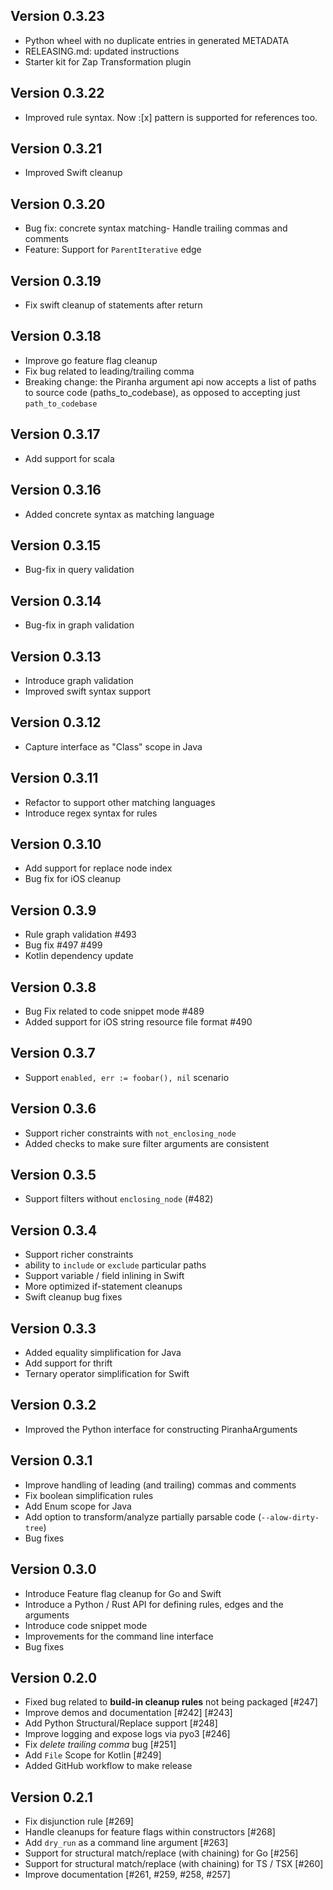 Version 0.3.23
-------------
* Python wheel with no duplicate entries in generated METADATA
* RELEASING.md: updated instructions
* Starter kit for Zap Transformation plugin

Version 0.3.22
-------------
* Improved rule syntax. Now :[x] pattern is supported for references too.

Version 0.3.21
-------------
* Improved Swift cleanup

Version 0.3.20
-------------
* Bug fix: concrete syntax matching- Handle trailing commas and comments
* Feature: Support for `ParentIterative` edge

Version 0.3.19
-------------
* Fix swift cleanup of statements after return

Version 0.3.18
-------------
* Improve go feature flag cleanup
* Fix bug related to leading/trailing comma
* Breaking change: the Piranha argument api now accepts a list of paths to source code (paths_to_codebase), as opposed to accepting just `path_to_codebase`

Version 0.3.17
-------------
* Add support for scala

Version 0.3.16
-------------
* Added concrete syntax as matching language

Version 0.3.15
-------------
* Bug-fix in query validation

Version 0.3.14
-------------
* Bug-fix in graph validation

Version 0.3.13
-------------
* Introduce graph validation
* Improved swift syntax support

Version 0.3.12
-------------
* Capture interface as "Class" scope in Java

Version 0.3.11
-------------
* Refactor to support other matching languages
* Introduce regex syntax for rules

Version 0.3.10
-------------
* Add support for replace node index
* Bug fix for iOS cleanup

Version 0.3.9
-------------
* Rule graph validation #493
* Bug fix #497 #499
* Kotlin dependency update

Version 0.3.8
-------------
* Bug Fix related to code snippet mode #489
* Added support for iOS string resource file format #490

Version 0.3.7
-------------
* Support `enabled, err := foobar(), nil` scenario

Version 0.3.6
-------------
* Support richer constraints with `not_enclosing_node`
* Added checks to make sure filter arguments are consistent

Version 0.3.5
-------------
* Support filters without `enclosing_node` (#482)

Version 0.3.4
-------------
* Support richer constraints
* ability to `include` or `exclude` particular paths
* Support variable / field inlining in Swift
* More optimized if-statement cleanups
* Swift cleanup bug fixes

Version 0.3.3
-------------
* Added equality simplification for Java
* Add support for thrift
* Ternary operator simplification for Swift

Version 0.3.2
-------------
* Improved the Python interface for constructing PiranhaArguments

Version 0.3.1
-------------
* Improve handling of leading (and trailing) commas and comments
* Fix boolean simplification rules
* Add Enum scope for Java
* Add option to transform/analyze partially parsable code (`--alow-dirty-tree`)
* Bug fixes

Version 0.3.0
-------------
* Introduce Feature flag cleanup for Go and Swift
* Introduce a Python / Rust API for defining rules, edges and the arguments
* Introduce code snippet mode
* Improvements for the command line interface
* Bug fixes

Version 0.2.0
-------------
* Fixed bug related to __build-in cleanup rules__ not being packaged [#247]
* Improve demos and documentation [#242] [#243]
* Add Python Structural/Replace support [#248]
* Improve logging and expose logs via pyo3 [#246]
* Fix *delete trailing comma* bug [#251]
* Add `File` Scope for Kotlin [#249]
* Added GitHub workflow to make release

Version 0.2.1
-------------
* Fix disjunction rule [#269]
* Handle cleanups for feature flags within constructors [#268]
* Add `dry_run` as a command line argument [#263]
* Support for structural match/replace (with chaining) for Go [#256]
* Support for structural match/replace (with chaining) for TS / TSX [#260]
* Improve documentation [#261, #259, #258, #257]
